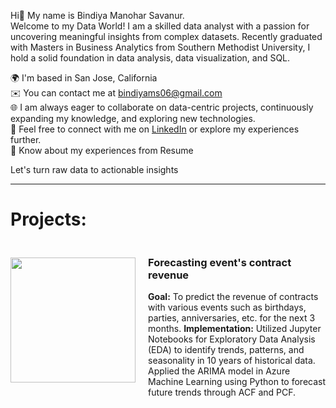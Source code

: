 Hi👋 My name is Bindiya Manohar Savanur.   
Welcome to my Data World! 
I am a skilled data analyst with a passion for uncovering meaningful insights from complex datasets. Recently graduated with Masters in Business Analytics from Southern Methodist University, I hold a solid foundation in data analysis, data visualization, and SQL.

🌍  I'm based in San Jose, California  
✉️  You can contact me at bindiyams06@gmail.com  
🌐 I am always eager to collaborate on data-centric projects, continuously expanding my knowledge, and exploring new technologies.  
🤝  Feel free to connect with me on [LinkedIn](https://www.linkedin.com/in/bindiya-savanur06/) or explore my experiences further.  
📄 Know about my experiences from Resume  

Let's turn raw data to actionable insights 

---------------------------------------------------------------------------------------------------------------------------------  

# Projects:    
<div style="display: flex; align-items: center;">
  <img src="https://github.com/bindiyams06/trial/blob/main/events.jpg" width="200" height="200" style="margin-right: 20px;"/>
  <div>
    <h3>Forecasting event's contract revenue</h3>
    <strong>Goal:</strong> To predict the revenue of contracts with various events such as birthdays, parties, anniversaries, etc. for the next 3 months.  
    <strong>Implementation:</strong> Utilized Jupyter Notebooks for Exploratory Data Analysis (EDA) to identify trends, patterns, and seasonality in 10 years of historical data. Applied the ARIMA model in Azure Machine Learning using Python to forecast future trends through ACF and PCF.
  </div>
</div>



